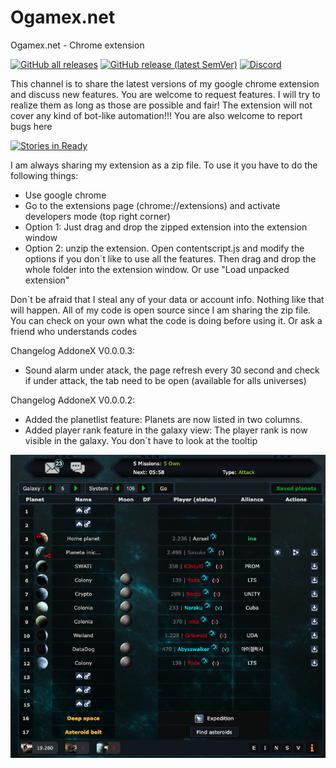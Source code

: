 # Ogamex.net
Ogamex.net - Chrome extension

[![GitHub all releases](https://img.shields.io/github/downloads/Blackhatfrance/ogameX-ChromeExtension/total)](https://github.com/Blackhatfrance/ogameX-ChromeExtension/releases)
[![GitHub release (latest SemVer)](https://img.shields.io/github/v/release/Blackhatfrance/ogameX-ChromeExtension)](https://github.com/Blackhatfrance/ogameX-ChromeExtension/releases/latest)
[![Discord](https://img.shields.io/discord/859559253575991306)](https://discord.gg/ygxpbYfh5x)


This channel is to share the latest versions of my google chrome extension and discuss new features. You are welcome to request features. I will try to realize them as long as those are possible and fair! The extension will not cover any kind of bot-like automation!!!
You are also welcome to report bugs here

[![Stories in Ready](https://discordapp.com/api/guilds/859559253575991306/widget.png?style=banner2)](https://discord.gg/ygxpbYfh5x)


I am always sharing my extension as a zip file. To use it you have to do the following things:

- Use google chrome
- Go to the extensions page (chrome://extensions) and activate developers mode (top right corner)
- Option 1: Just drag and drop the zipped extension into the extension window
- Option 2: unzip the extension. Open contentscript.js and modify the options if you don´t like to use all the features. Then drag and drop the whole folder into the extension window. Or use "Load unpacked extension"

Don´t be afraid that I steal any of your data or account info. Nothing like that will happen. All of my code is open source since I am sharing the zip file. You can check on your own what the code is doing before using it. Or ask a friend who understands codes

Changelog AddoneX V0.0.0.3:
- Sound alarm under atack, the page refresh every 30 second and check if under attack, the tab need to be open (available for alls universes)

Changelog AddoneX V0.0.0.2:

- Added the planetlist feature: Planets are now listed in two columns.
- Added player rank feature in the galaxy view: The player rank is now visible in the galaxy. You don´t have to look at the tooltip


![alt text](https://github.com/Blackhatfrance/ogameX-ChromeExtension/blob/main/extension.png?raw=true)


